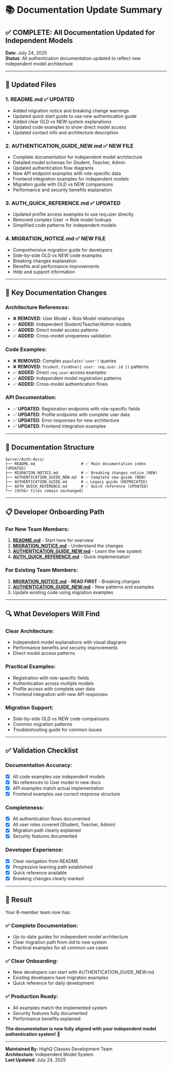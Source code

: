 # 📚 Documentation Update Summary

## ✅ COMPLETE: All Documentation Updated for Independent Models

**Date**: July 24, 2025  
**Status**: All authentication documentation updated to reflect new independent model architecture

---

## 📄 Updated Files

### 1. **README.md** ✅ UPDATED

-   Added migration notice and breaking change warnings
-   Updated quick start guide to use new authentication guide
-   Added clear OLD vs NEW system explanations
-   Updated code examples to show direct model access
-   Updated contact info and architecture description

### 2. **AUTHENTICATION_GUIDE_NEW.md** ✅ NEW FILE

-   Complete documentation for independent model architecture
-   Detailed model schemas for Student, Teacher, Admin
-   Updated authentication flow diagrams
-   New API endpoint examples with role-specific data
-   Frontend integration examples for independent models
-   Migration guide with OLD vs NEW comparisons
-   Performance and security benefits explanation

### 3. **AUTH_QUICK_REFERENCE.md** ✅ UPDATED

-   Updated profile access examples to use req.user directly
-   Removed complex User → Role model lookups
-   Simplified code patterns for independent models

### 4. **MIGRATION_NOTICE.md** ✅ NEW FILE

-   Comprehensive migration guide for developers
-   Side-by-side OLD vs NEW code examples
-   Breaking changes explanation
-   Benefits and performance improvements
-   Help and support information

---

## 🎯 Key Documentation Changes

### Architecture References:

-   ❌ **REMOVED**: User Model + Role Model relationships
-   ✅ **ADDED**: Independent Student/Teacher/Admin models
-   ✅ **ADDED**: Direct model access patterns
-   ✅ **ADDED**: Cross-model uniqueness validation

### Code Examples:

-   ❌ **REMOVED**: Complex `populate('user')` queries
-   ❌ **REMOVED**: `Student.findOne({ user: req.user.id })` patterns
-   ✅ **ADDED**: Direct `req.user` access examples
-   ✅ **ADDED**: Independent model registration patterns
-   ✅ **ADDED**: Cross-model authentication flows

### API Documentation:

-   ✅ **UPDATED**: Registration endpoints with role-specific fields
-   ✅ **UPDATED**: Profile endpoints with complete user data
-   ✅ **UPDATED**: Error responses for new architecture
-   ✅ **UPDATED**: Frontend integration examples

---

## 🚀 Documentation Structure

```
Server/Auth-docs/
├── README.md                    # ✅ Main documentation index (UPDATED)
├── MIGRATION_NOTICE.md          # ✅ Breaking changes notice (NEW)
├── AUTHENTICATION_GUIDE_NEW.md  # ✅ Complete new guide (NEW)
├── AUTHENTICATION_GUIDE.md      # ⚠️ Legacy guide (DEPRECATED)
├── AUTH_QUICK_REFERENCE.md      # ✅ Quick reference (UPDATED)
└── [Other files remain unchanged]
```

---

## 📋 Developer Onboarding Path

### For New Team Members:

1. **[README.md](./README.md)** - Start here for overview
2. **[MIGRATION_NOTICE.md](./MIGRATION_NOTICE.md)** - Understand the changes
3. **[AUTHENTICATION_GUIDE_NEW.md](./AUTHENTICATION_GUIDE_NEW.md)** - Learn the new system
4. **[AUTH_QUICK_REFERENCE.md](./AUTH_QUICK_REFERENCE.md)** - Quick implementation

### For Existing Team Members:

1. **[MIGRATION_NOTICE.md](./MIGRATION_NOTICE.md)** - **READ FIRST** - Breaking changes
2. **[AUTHENTICATION_GUIDE_NEW.md](./AUTHENTICATION_GUIDE_NEW.md)** - New patterns and examples
3. Update existing code using migration examples

---

## 🔍 What Developers Will Find

### Clear Architecture:

-   Independent model explanations with visual diagrams
-   Performance benefits and security improvements
-   Direct model access patterns

### Practical Examples:

-   Registration with role-specific fields
-   Authentication across multiple models
-   Profile access with complete user data
-   Frontend integration with new API responses

### Migration Support:

-   Side-by-side OLD vs NEW code comparisons
-   Common migration patterns
-   Troubleshooting guide for common issues

---

## ✅ Validation Checklist

### Documentation Accuracy:

-   [x] All code examples use independent models
-   [x] No references to User model in new docs
-   [x] API examples match actual implementation
-   [x] Frontend examples use correct response structure

### Completeness:

-   [x] All authentication flows documented
-   [x] All user roles covered (Student, Teacher, Admin)
-   [x] Migration path clearly explained
-   [x] Security features documented

### Developer Experience:

-   [x] Clear navigation from README
-   [x] Progressive learning path established
-   [x] Quick reference available
-   [x] Breaking changes clearly marked

---

## 🎉 Result

Your 8-member team now has:

### ✅ **Complete Documentation**:

-   Up-to-date guides for independent model architecture
-   Clear migration path from old to new system
-   Practical examples for all common use cases

### ✅ **Clear Onboarding**:

-   New developers can start with AUTHENTICATION_GUIDE_NEW.md
-   Existing developers have migration examples
-   Quick reference for daily development

### ✅ **Production Ready**:

-   All examples match the implemented system
-   Security features fully documented
-   Performance benefits explained

**The documentation is now fully aligned with your independent model authentication system!** 🚀

---

**Maintained By**: HighQ Classes Development Team  
**Architecture**: Independent Model System  
**Last Updated**: July 24, 2025
